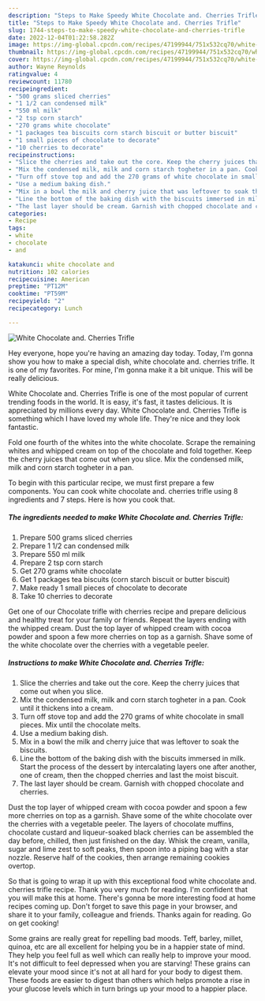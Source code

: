 ```yaml
---
description: "Steps to Make Speedy White Chocolate and. Cherries Trifle"
title: "Steps to Make Speedy White Chocolate and. Cherries Trifle"
slug: 1744-steps-to-make-speedy-white-chocolate-and-cherries-trifle
date: 2022-12-04T01:22:58.282Z
image: https://img-global.cpcdn.com/recipes/47199944/751x532cq70/white-chocolate-and-cherries-trifle-recipe-main-photo.jpg
thumbnail: https://img-global.cpcdn.com/recipes/47199944/751x532cq70/white-chocolate-and-cherries-trifle-recipe-main-photo.jpg
cover: https://img-global.cpcdn.com/recipes/47199944/751x532cq70/white-chocolate-and-cherries-trifle-recipe-main-photo.jpg
author: Wayne Reynolds
ratingvalue: 4
reviewcount: 11780
recipeingredient:
- "500 grams sliced cherries"
- "1 1/2 can condensed milk"
- "550 ml milk"
- "2 tsp corn starch"
- "270 grams white chocolate"
- "1 packages tea biscuits corn starch biscuit or butter biscuit"
- "1 small pieces of chocolate to decorate"
- "10 cherries to decorate"
recipeinstructions:
- "Slice the cherries and take out the core. Keep the cherry juices that come out when you slice."
- "Mix the condensed milk, milk and corn starch togheter in a pan. Cook until it thickens into a cream."
- "Turn off stove top and add the 270 grams of white chocolate in small pieces. Mix until the chocolate melts."
- "Use a medium baking dish."
- "Mix in a bowl the milk and cherry juice that was leftover to soak the biscuits."
- "Line the bottom of the baking dish with the biscuits immersed in milk. Start the process of the dessert by intercalating layers one after another, one of cream, then the chopped cherries and last the moist biscuit."
- "The last layer should be cream. Garnish with chopped chocolate and cherries."
categories:
- Recipe
tags:
- white
- chocolate
- and

katakunci: white chocolate and 
nutrition: 102 calories
recipecuisine: American
preptime: "PT12M"
cooktime: "PT59M"
recipeyield: "2"
recipecategory: Lunch

---
```



![White Chocolate and. Cherries Trifle](https://img-global.cpcdn.com/recipes/47199944/751x532cq70/white-chocolate-and-cherries-trifle-recipe-main-photo.jpg)

Hey everyone, hope you're having an amazing day today. Today, I'm gonna show you how to make a special dish, white chocolate and. cherries trifle. It is one of my favorites. For mine, I'm gonna make it a bit unique. This will be really delicious.

White Chocolate and. Cherries Trifle is one of the most popular of current trending foods in the world. It is easy, it's fast, it tastes delicious. It is appreciated by millions every day. White Chocolate and. Cherries Trifle is something which I have loved my whole life. They're nice and they look fantastic.

Fold one fourth of the whites into the white chocolate. Scrape the remaining whites and whipped cream on top of the chocolate and fold together. Keep the cherry juices that come out when you slice. Mix the condensed milk, milk and corn starch togheter in a pan.


To begin with this particular recipe, we must first prepare a few components. You can cook white chocolate and. cherries trifle using 8 ingredients and 7 steps. Here is how you cook that.

<!--inarticleads1-->

##### The ingredients needed to make White Chocolate and. Cherries Trifle:

1. Prepare 500 grams sliced cherries
1. Prepare 1 1/2 can condensed milk
1. Prepare 550 ml milk
1. Prepare 2 tsp corn starch
1. Get 270 grams white chocolate
1. Get 1 packages tea biscuits (corn starch biscuit or butter biscuit)
1. Make ready 1 small pieces of chocolate to decorate
1. Take 10 cherries to decorate


Get one of our Chocolate trifle with cherries recipe and prepare delicious and healthy treat for your family or friends. Repeat the layers ending with the whipped cream. Dust the top layer of whipped cream with cocoa powder and spoon a few more cherries on top as a garnish. Shave some of the white chocolate over the cherries with a vegetable peeler. 

<!--inarticleads2-->

##### Instructions to make White Chocolate and. Cherries Trifle:

1. Slice the cherries and take out the core. Keep the cherry juices that come out when you slice.
1. Mix the condensed milk, milk and corn starch togheter in a pan. Cook until it thickens into a cream.
1. Turn off stove top and add the 270 grams of white chocolate in small pieces. Mix until the chocolate melts.
1. Use a medium baking dish.
1. Mix in a bowl the milk and cherry juice that was leftover to soak the biscuits.
1. Line the bottom of the baking dish with the biscuits immersed in milk. Start the process of the dessert by intercalating layers one after another, one of cream, then the chopped cherries and last the moist biscuit.
1. The last layer should be cream. Garnish with chopped chocolate and cherries.


Dust the top layer of whipped cream with cocoa powder and spoon a few more cherries on top as a garnish. Shave some of the white chocolate over the cherries with a vegetable peeler. The layers of chocolate muffins, chocolate custard and liqueur-soaked black cherries can be assembled the day before, chilled, then just finished on the day. Whisk the cream, vanilla, sugar and lime zest to soft peaks, then spoon into a piping bag with a star nozzle. Reserve half of the cookies, then arrange remaining cookies overtop. 

So that is going to wrap it up with this exceptional food white chocolate and. cherries trifle recipe. Thank you very much for reading. I'm confident that you will make this at home. There's gonna be more interesting food at home recipes coming up. Don't forget to save this page in your browser, and share it to your family, colleague and friends. Thanks again for reading. Go on get cooking!

Some grains are really great for repelling bad moods. Teff, barley, millet, quinoa, etc are all excellent for helping you be in a happier state of mind. They help you feel full as well which can really help to improve your mood. It's not difficult to feel depressed when you are starving! These grains can elevate your mood since it's not at all hard for your body to digest them. These foods are easier to digest than others which helps promote a rise in your glucose levels which in turn brings up your mood to a happier place.
